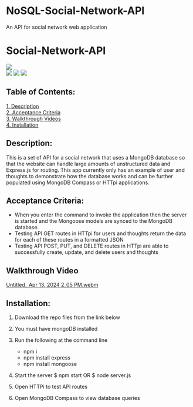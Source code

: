 # NoSQL-Social-Network-API
An API for social network web application

# Social-Network-API

![](https://img.shields.io/badge/Created%20by-Victor%20Cesar%20Lopez-blue?style=for-the-badge)  
![](https://img.shields.io/badge/Database-MongoDB-yellow?style=flat-square&logo=mongoDB)  ![](https://img.shields.io/badge/npm%20package-express-orange?style=flat-square&logo=npm) ![](https://img.shields.io/badge/npm%20package-mongoose-cyan?style=flat-square&logo=npm) 

 ## Table of Contents:  
[1. Description](#Description)  
[2. Acceptance Criteria](#Acceptance-Criteria)  
[3. Walkthrough Videos](#Walkthrough-Videos)  
[4. Installation](#Installation)  


## Description:
This is a set of API for a social network that uses a MongoDB database so that the website can handle large amounts of unstructured data and Express.js for routing. This app currently only has an example of user and thoughts to demonstrate how the database works and can be further populated using MongoDB Compass or HTTpi applications. 


## Acceptance Criteria:

- When you enter the command to invoke the application then the server is started and the Mongoose models are synced to the MongoDB database.  
- Testing API GET routes in HTTpi for users and thoughts return the data for each of these routes in a formatted JSON
- Testing API POST, PUT, and DELETE routes in HTTpi are able to successfully create, update, and delete users and thoughts


## Walkthrough Video


[Untitled_ Apr 13, 2024 2_05 PM.webm](https://github.com/CarolHGray/NoSQL-Social-Network-API/assets/56186028/45bab132-0d3c-4774-8664-4f1043478a4c)



## Installation:

1. Download the repo files from the link below
2. You must have mongoDB installed
3. Run the following at the command line
    - npm i
    - npm install express
    - npm install mongoose

4. Start the server
    $ npm start   OR
    $ node server.js

5. Open HTTPi to test API routes
6. Open MongoDB Compass to view database queries















